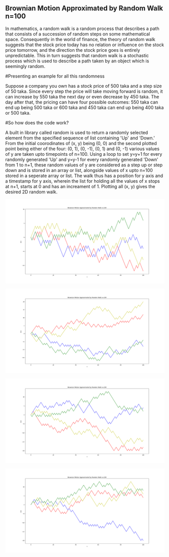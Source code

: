 ## Brownian Motion Approximated by Random Walk n=100

In mathematics, a random walk is a random process that describes a path that consists of a succession of random steps on some mathematical space. Consequently in the world of finance, the theory of random walk suggests that the stock price today has no relation or influence on the stock price tomorrow, and the direction the stock price goes is entirely unpredictable. This in turn suggests that random walk is a stochastic process which is used to describe a path taken by an object which is seemingly random.

#Presenting an example for all this randomness

Suppose a company you own has a stock price of 500 taka and a step size of 50 taka. Since every step the price will take moving forward is random, it can increase by 550 taka the next day or even decrease by 450 taka. The day after that, the pricing can have four possible outcomes: 550 taka can end up being 500 taka or 600 taka and 450 taka can end up being 400 taka or 500 taka.

#So how does the code work?

A built in library called random is used to return a randomly selected element from the specified sequence of list containing 'Up' and 'Down.' From the initial coorodinates of (x, y) being (0, 0) and the second plotted point being either of the four: (0, 1), (0, -1), (0, 1) and (0, -1) various values of y are taken upto timepoints of n=100. Using a loop to set y=y+1 for every randomly generated 'Up' and y=y-1 for every randomly generated 'Down' from 1 to n+1, these random values of y are considered as a step up or step down and is stored in an array or list, alongside values of x upto n=100 stored in a seperate array or list. The walk thus has a position for y axis and a timestamp for y axis, wherein the list for holding all the values of x stops at n+1, starts at 0 and has an increament of 1. Plotting all (x, y) gives the desired 2D random walk.

![](https://github.com/AppliedMathematicsProgrammingSociety/amps/blob/475576c1c807250e232c42406c8f34d3c111816f/financial%20mathematics/Random%20Walk%20Simulation%20for%20n=100/random%20walk.png)

![](https://github.com/AppliedMathematicsProgrammingSociety/amps/blob/475576c1c807250e232c42406c8f34d3c111816f/financial%20mathematics/Random%20Walk%20Simulation%20for%20n=100/random%20walk%20(2).png)

![](https://github.com/AppliedMathematicsProgrammingSociety/amps/blob/475576c1c807250e232c42406c8f34d3c111816f/financial%20mathematics/Random%20Walk%20Simulation%20for%20n=100/random%20walk%20(3).png)

![](https://github.com/AppliedMathematicsProgrammingSociety/amps/blob/475576c1c807250e232c42406c8f34d3c111816f/financial%20mathematics/Random%20Walk%20Simulation%20for%20n=100/random%20walk%20(4).png)
